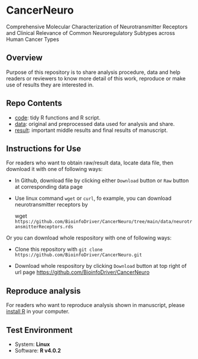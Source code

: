 # CancerNeuro
Comprehensive Molecular Characterization of Neurotransmitter Receptors and Clinical Relevance of Common Neuroregulatory Subtypes across Human Cancer Types

## Overview

Purpose of this repository is to share analysis procedure, data and help readers or reviewers to know more detail of this work, reproduce or make use of results they are interested in.

## Repo Contents

* [code](https://github.com/BioinfoDriver/CancerNeuro/tree/main/code): tidy R functions and R script.
* [data](https://github.com/BioinfoDriver/CancerNeuro/tree/main/data): original and preprocessed data used for analysis and share.
* [result](https://github.com/BioinfoDriver/CancerNeuro/tree/main/result): important middle results and final results of manuscript.

## Instructions for Use
For readers who want to obtain raw/result data, locate data file, then download it with one of following ways:

* In Github, download file by clicking either `Download` button or `Raw` button at corresponding data page

* Use linux command `wget` or `curl`, fo example, you can download neurotransmitter receptors by

  wget `https://github.com/BioinfoDriver/CancerNeuro/tree/main/data/neurotransmitterReceptors.rds`

Or you can download whole respository with one of following ways:

* Clone this repository with `git clone https://github.com/BioinfoDriver/CancerNeuro.git`

* Download whole respository by clicking `Download` button at top right of url page https://github.com/BioinfoDriver/CancerNeuro

## Reproduce analysis

For readers who want to reproduce analysis shown in manuscript, please [install R](https://cran.r-project.org/) in your computer.

## Test Environment
* System: **Linux**
* Software: **R v4.0.2**
